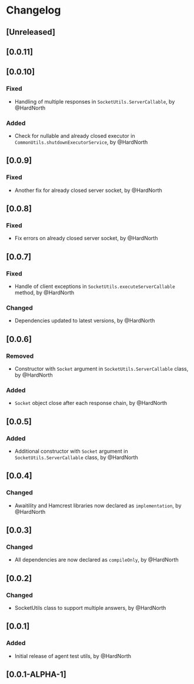 # Changelog

## [Unreleased]

## [0.0.11]

## [0.0.10]
### Fixed
- Handling of multiple responses in `SocketUtils.ServerCallable`, by @HardNorth
### Added
- Check for nullable and already closed executor in `CommonUtils.shutdownExecutorService`, by @HardNorth

## [0.0.9]
### Fixed
- Another fix for already closed server socket, by @HardNorth

## [0.0.8]
### Fixed
- Fix errors on already closed server socket, by @HardNorth

## [0.0.7]
### Fixed
- Handle of client exceptions in `SocketUtils.executeServerCallable` method, by @HardNorth
### Changed
- Dependencies updated to latest versions, by @HardNorth

## [0.0.6]
### Removed
- Constructor with `Socket` argument in `SocketUtils.ServerCallable` class, by @HardNorth
### Added
- `Socket` object close after each response chain, by @HardNorth

## [0.0.5]
### Added
- Additional constructor with `Socket` argument in `SocketUtils.ServerCallable` class, by @HardNorth

## [0.0.4]
### Changed
- Awaitility and Hamcrest libraries now declared as `implementation`, by @HardNorth

## [0.0.3]
### Changed
- All dependencies are now declared as `compileOnly`, by @HardNorth

## [0.0.2]
### Changed
- SocketUtils class to support multiple answers, by @HardNorth

## [0.0.1]
### Added
- Initial release of agent test utils, by @HardNorth

## [0.0.1-ALPHA-1]
